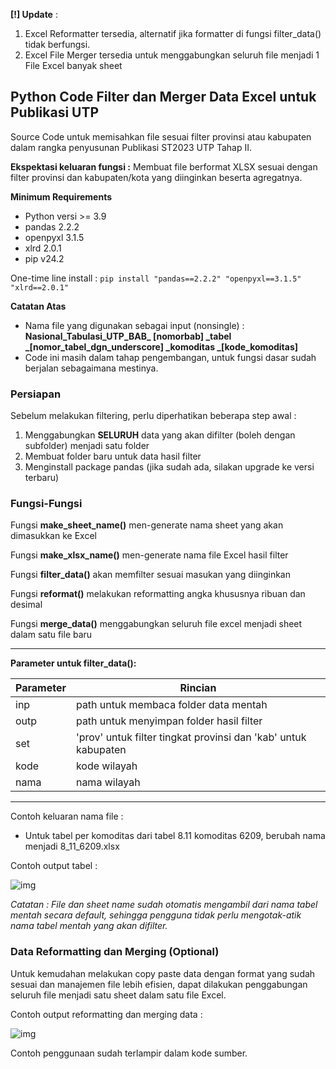**[!] Update** :
1. Excel Reformatter tersedia, alternatif jika formatter di fungsi filter_data() tidak berfungsi.
2. Excel File Merger tersedia untuk menggabungkan seluruh file menjadi 1 File Excel banyak sheet

## Python Code Filter dan Merger Data Excel untuk Publikasi UTP
Source Code untuk memisahkan file sesuai filter provinsi atau kabupaten dalam rangka penyusunan Publikasi ST2023 UTP Tahap II.

**Ekspektasi keluaran fungsi :** Membuat file berformat XLSX sesuai dengan filter provinsi dan kabupaten/kota yang diinginkan beserta agregatnya.

**Minimum Requirements**
- Python versi >= 3.9
- pandas 2.2.2
- openpyxl 3.1.5
- xlrd 2.0.1
- pip v24.2

One-time line install :
`pip install "pandas==2.2.2" "openpyxl==3.1.5" "xlrd==2.0.1"`
  
**Catatan Atas**
- Nama file yang digunakan sebagai input (nonsingle) : **Nasional_Tabulasi_UTP_BAB_ [nomorbab] _tabel _[nomor_tabel_dgn_underscore] _komoditas _[kode_komoditas]**
- Code ini masih dalam tahap pengembangan, untuk fungsi dasar sudah berjalan sebagaimana mestinya.

### **Persiapan**
Sebelum melakukan filtering, perlu diperhatikan beberapa step awal :

1. Menggabungkan **SELURUH** data yang akan difilter (boleh dengan subfolder) menjadi satu folder
2. Membuat folder baru untuk data hasil filter
3. Menginstall package pandas (jika sudah ada, silakan upgrade ke versi terbaru)

### **Fungsi-Fungsi**

Fungsi **make_sheet_name()** men-generate nama sheet yang akan dimasukkan ke Excel

Fungsi **make_xlsx_name()** men-generate nama file Excel hasil filter

Fungsi **filter_data()** akan memfilter sesuai masukan yang diinginkan

Fungsi **reformat()** melakukan reformatting angka khususnya ribuan dan desimal

Fungsi **merge_data()** menggabungkan seluruh file excel menjadi sheet dalam satu file baru

---
**Parameter untuk filter_data():**

| Parameter | Rincian |
|-----------|---------|
| inp | path untuk membaca folder data mentah |
| outp | path untuk menyimpan folder hasil filter |
| set | 'prov' untuk filter tingkat provinsi dan 'kab' untuk kabupaten |
| kode | kode wilayah |
| nama | nama wilayah |
---

Contoh keluaran nama file :
- Untuk tabel per komoditas dari tabel 8.11 komoditas 6209, berubah nama menjadi 8_11_6209.xlsx

Contoh output tabel :

![img](https://i.ibb.co.com/s9HPhwG/Screenshot-2024-08-11-081757.png)

_Catatan : File dan sheet name sudah otomatis mengambil dari nama tabel mentah secara default, sehingga pengguna tidak perlu mengotak-atik nama tabel mentah yang akan difilter._

### Data Reformatting dan Merging (Optional)
Untuk kemudahan melakukan copy paste data dengan format yang sudah sesuai dan manajemen file lebih efisien, dapat dilakukan penggabungan seluruh file menjadi satu sheet dalam satu file Excel.

Contoh output reformatting dan merging data :

![img](https://i.ibb.co.com/KqV6kzn/merger.png)

Contoh penggunaan sudah terlampir dalam kode sumber.
